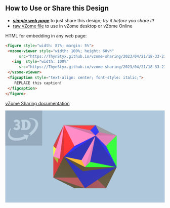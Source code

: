 
## How to Use or Share this Design

 - [***simple web page***](<https://ThynStyx.github.io/vzome-sharing/2023/04/21/18-33-21-Hypercubes-Nans--24-cell-max-volume/>) to just share this design; *try it before you share it!*
 - [raw vZome file](<https://raw.githubusercontent.com/ThynStyx/vzome-sharing/main/2023/04/21/18-33-21-Hypercubes-Nans--24-cell-max-volume/Hypercubes-Nans--24-cell-max-volume.vZome>) to use in vZome desktop or vZome Online
 
 HTML for embedding in any web page:
 ```html
<figure style="width: 87%; margin: 5%">
  <vzome-viewer style="width: 100%; height: 60vh"
       src="https://ThynStyx.github.io/vzome-sharing/2023/04/21/18-33-21-Hypercubes-Nans--24-cell-max-volume/Hypercubes-Nans--24-cell-max-volume.vZome" >
    <img  style="width: 100%"
       src="https://ThynStyx.github.io/vzome-sharing/2023/04/21/18-33-21-Hypercubes-Nans--24-cell-max-volume/Hypercubes-Nans--24-cell-max-volume.png" >
  </vzome-viewer>
  <figcaption style="text-align: center; font-style: italic;">
     REPLACE this caption!
  </figcaption>
</figure>
 ```

[vZome Sharing documentation](https://vzome.github.io/vzome/sharing.html#how-it-works)

![Image](<Hypercubes-Nans--24-cell-max-volume.png>)

